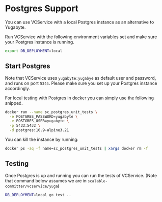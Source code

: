<!--
Copyright IBM Corp. All Rights Reserved.

SPDX-License-Identifier: Apache-2.0
-->
# Postgres Support

You can use VCService with a local Postgres instance as an alternative to Yugabyte.  

Run VCService with the following environment variables set and make sure your Postgres instance is running.

```bash
export DB_DEPLOYMENT=local
```

## Start Postgres
Note that VCService uses `yugabyte:yugabye` as default user and password, and runs on port `5344`. 
Please make sure you set up your Postgres instance accordingly.

For local testing with Postgres in docker you can simply use the following snipped.
```bash
docker run --name sc_postgres_unit_tests \
  -e POSTGRES_PASSWORD=yugabyte \
  -e POSTGRES_USER=yugabyte \
  -p 5433:5432 \
  -d postgres:16.9-alpine3.21
```

You can kill the instance by running:
```bash
docker ps -aq -f name=sc_postgres_unit_tests | xargs docker rm -f
```

## Testing

Once Postgres is up and running you can run the tests of VCService.
(Note that command below assumes we are in `scalable-committer/vcservice/yuga`)
```bash
DB_DEPLOYMENT=local go test ..
```

